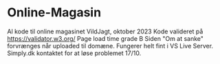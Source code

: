 # Online-Magasin
Al kode til online magasinet VildJagt, oktober 2023
Kode valideret på https://validator.w3.org/
Page load time grade B
Siden "Om at sanke" forvrænges når uploaded til domæne. Fungerer helt fint i VS Live Server. Simply.dk kontaktet for at løse problemet 17/10.
